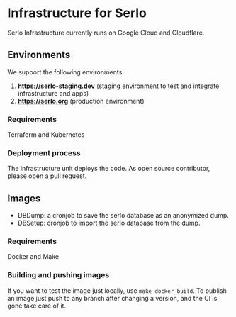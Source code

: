 # Infrastructure for Serlo

Serlo Infrastructure currently runs on Google Cloud and Cloudflare.

## Environments

We support the following environments:

1. **https://serlo-staging.dev** (staging environment to test and integrate infrastructure and apps)
2. **https://serlo.org** (production environment)

### Requirements

Terraform and Kubernetes

### Deployment process

The infrastructure unit deploys the code. As open source contributor, please open a pull request.

## Images

- DBDump: a cronjob to save the serlo database as an anonymized dump.
- DBSetup: cronjob to import the serlo database from the dump.

### Requirements

Docker and Make

### Building and pushing images

If you want to test the image just locally, use `make docker_build`.
To publish an image just push to any branch after changing a version, and the CI is gone take care of it.
